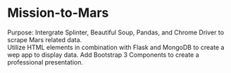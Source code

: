 # Mission-to-Mars

Purpose: Intergrate Splinter, Beautiful Soup, Pandas, and Chrome Driver to scrape Mars related data.  
Utilize HTML elements in combination with Flask and MongoDB to create a wep app to display data.
Add Bootstrap 3 Components to create a professional presentation.
